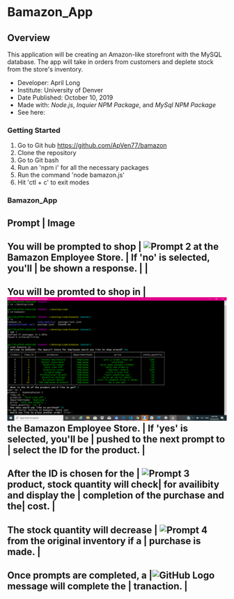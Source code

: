 # Bamazon_App
## Overview
This application will be creating an Amazon-like storefront with the MySQL database. The app will take in orders from customers and deplete stock from the store's inventory.


* Developer: April Long
* Institute: University of Denver
* Date Published: October 10, 2019
* Made with: _Node.js_, _Inquier NPM Package_, and  _MySql NPM Package_
* See here: 

### **Getting Started**
 1. Go to Git hub https://github.com/ApVen77/bamazon
 2. Clone the repository 
 3. Go to Git bash
 4. Run an 'npm i' for all the necessary packages
 5. Run the command 'node bamazon.js' 
 6. Hit 'ctl + c' to exit modes

### Bamazon_App

Prompt | Image
---------------
You will be prompted to shop     |   ![Prompt 2](/images/ifNo.png)
at the Bamazon Employee Store.   |
If 'no' is selected, you'll      |
be shown a response.             |
                                 |
-------------------------------------------------------------------
You will be promted  to shop in   | ![Prompt 1](/image/ifYes.png)
the Bamazon Employee Store.       |
If 'yes' is selected, you'll be   |
pushed to the next prompt to      |
select the ID for the product.    |
-------------------------------------------------------------------
After the ID is chosen for the    | ![Prompt 3](/images/priceSummary.png)
product, stock quantity will check|
for availibity and display the    |
completion of the purchase and the|
cost.                             |
---------------------------------------------------------------------
The stock quantity will decrease  | ![Prompt 4](/images/decrease.png)
from the original inventory if a  |
purchase is made.                 |
--------------------------------------------------------------------
Once prompts are completed, a     |![GitHub Logo](/images/message2.png)
message will complete the         |
tranaction.                       |
--------------------------------------------------------------------